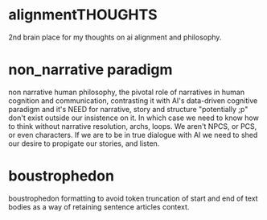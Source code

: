 # alignmentTHOUGHTS
2nd brain place for my thoughts on ai alignment and philosophy.

# non_narrative paradigm
non narrative human philosophy, the pivotal role of narratives in human cognition and communication, contrasting it with AI's data-driven cognitive paradigm and it's NEED for narrative, story and structure "potentially ;p" don't exist outside our insistence on it. In which case we need to know how to think without narrative resolution, archs, loops. We aren't NPCS, or PCS, or even characters. If we are to be in true dialogue with AI we need to shed our desire to propigate our stories, and listen. 

# boustrophedon
boustrophedon formatting to avoid token truncation of start and end of text bodies as a way of retaining sentence articles context.
